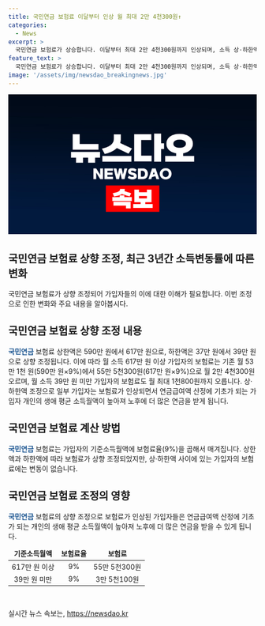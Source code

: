 ```yaml
---
title: 국민연금 보험료 이달부터 인상 월 최대 2만 4천300원↑
categories:
  - News
excerpt: >
  국민연금 보험료가 상승합니다. 이달부터 최대 2만 4천300원까지 인상되며, 소득 상·하한액도 조정됩니다. 상한액은 590만 원에서 617만 원, 하한액은 37만 원에서 39만 원으로 상향 조정됩니다. 이에 따라 보험료가 조정되어 월 최대 2만 4천300원까지 증가하게 됩니다. 그러나 가입자의 산정된 연금급여액은 높아져 노후에 더 많은 연금을 받을 수 있습니다. 
feature_text: >
  국민연금 보험료가 상승합니다. 이달부터 최대 2만 4천300원까지 인상되며, 소득 상·하한액도 조정됩니다. 상한액은 590만 원에서 617만 원, 하한액은 37만 원에서 39만 원으로 상향 조정됩니다. 이에 따라 보험료가 조정되어 월 최대 2만 4천300원까지 증가하게 됩니다. 그러나 가입자의 산정된 연금급여액은 높아져 노후에 더 많은 연금을 받을 수 있습니다. 
image: '/assets/img/newsdao_breakingnews.jpg'
---
```


<p><img src="/assets/img/newsdao_breakingnews.jpg" alt="ranknews 속보" /></p>

<h2>국민연금 보험료 상향 조정, 최근 3년간 소득변동률에 따른 변화</h2>

<p data-ke-size="size16">국민연금 보험료가 상향 조정되어 가입자들의 이에 대한 이해가 필요합니다. 이번 조정으로 인한 변화와 주요 내용을 알아봅시다.</p>

<h2 data-ke-size="size26">국민연금 보험료 상향 조정 내용</h2>

<p><b><span style="color: #1a5490;">국민연금</span></b> 보험료 상한액은 590만 원에서 617만 원으로, 하한액은 37만 원에서 39만 원으로 상향 조정됩니다. 이에 따라 월 소득 617만 원 이상 가입자의 보험료는 기존 월 53만 1천 원(590만 원×9%)에서 55만 5천300원(617만 원×9%)으로 월 2만 4천300원 오르며, 월 소득 39만 원 미만 가입자의 보험료도 월 최대 1천800원까지 오릅니다. 상·하한액 조정으로 일부 가입자는 보험료가 인상되면서 연금급여액 산정에 기초가 되는 가입자 개인의 생애 평균 소득월액이 높아져 노후에 더 많은 연금을 받게 됩니다.</p>

<h2 data-ke-size="size26">국민연금 보험료 계산 방법</h2>

<p><b><span style="color: #1a5490;">국민연금</span></b> 보험료는 가입자의 기준소득월액에 보험료율(9%)을 곱해서 매겨집니다. 상한액과 하한액에 따라 보험료가 상향 조정되었지만, 상·하한액 사이에 있는 가입자의 보험료에는 변동이 없습니다.</p>

<h2 data-ke-size="size26">국민연금 보험료 조정의 영향</h2>

<p><b><span style="color: #1a5490;">국민연금</span></b> 보험료의 상향 조정으로 보험료가 인상된 가입자들은 연금급여액 산정에 기초가 되는 개인의 생애 평균 소득월액이 높아져 노후에 더 많은 연금을 받을 수 있게 됩니다.</p>

<table>
    <thead>
        <tr>
            <td style="text-align: center; height: 17px;"><b>기준소득월액</b></td>
            <td style="text-align: center; height: 17px;"><b>보험료율</b></td>
            <td style="text-align: center; height: 17px;"><b>보험료</b></td>
        </tr>
    </thead>
    <tbody>
        <tr>
            <td style="text-align: center; height: 17px;">617만 원 이상</td>
            <td style="text-align: center; height: 17px;">9%</td>
            <td style="text-align: center; height: 17px;">55만 5천300원</td>
        </tr>
        <tr>
            <td style="text-align: center; height: 17px;">39만 원 미만</td>
            <td style="text-align: center; height: 17px;">9%</td>
            <td style="text-align: center; height: 17px;">3만 5천100원</td>
        </tr>
    </tbody>
</table>

<p data-ke-size="size16">&nbsp;</p>
실시간 뉴스 속보는, <a href="https://newsdao.kr" rel="dofollow">https://newsdao.kr</a>


